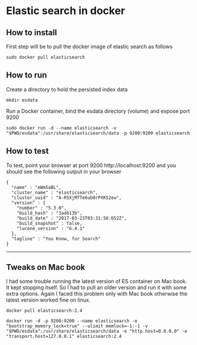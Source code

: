 





# Elastic search in docker

## How to install 

First step will be to pull the docker image of elastic search as follows

```
sudo docker pull elasticsearch
```

## How to run

Create a directory to hold the persisted index data

```
mkdir esdata
```

Run a Docker container, bind the esdata directory (volume) and expose port 9200

```
sudo docker run -d --name elasticsearch -v "$PWD/esdata":/usr/share/elasticsearch/data -p 9200:9200 elasticsearch
```

## How to test

To test, point your browser at port 9200 http://localhost:9200 and you should see the following output in your browser

```
{
  "name" : "eWm5aBL",
  "cluster_name" : "elasticsearch",
  "cluster_uuid" : "A-R5XjMTTe6ub0rPXKS2ew",
  "version" : {
    "number" : "5.3.0",
    "build_hash" : "3adb13b",
    "build_date" : "2017-03-23T03:31:50.652Z",
    "build_snapshot" : false,
    "lucene_version" : "6.4.1"
  },
  "tagline" : "You Know, for Search"
}
```



--------------------------------------------------------------------------



## Tweaks on Mac book



I had some trouble running the latest version of ES container on Mac book. It kept stopping itself. So I had to pull an older version and run it with some extra options. Again I faced this problem only with Mac book otherwise the latest version worked fine on linux.



```
docker pull elasticsearch:2.4
```



```
docker run -d -p 9200:9200 --name elasticsearch -e "bootstrap_memory_lock=true" --ulimit memlock=-1:-1 -v "$PWD/esdata":/usr/share/elasticsearch/data -e "http.host=0.0.0.0" -e "transport.host=127.0.0.1" elasticsearch:2.4
```
